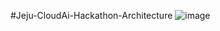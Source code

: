 #Jeju-CloudAi-Hackathon-Architecture
![image](https://github.com/user-attachments/assets/a8fccb54-1373-4807-a146-5f3500e63df4)
